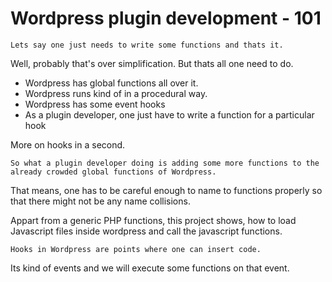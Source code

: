 Wordpress plugin development - 101
==================================
	Lets say one just needs to write some functions and thats it.

Well, probably that's over simplification. But thats all one need to do.
 - Wordpress has global functions all over it.
 - Wordpress runs kind of in a procedural way.
 - Wordpress has some event hooks 
 - As a plugin developer, one just have to write a function for a particular hook

More on hooks in a second.

	So what a plugin developer doing is adding some more functions to the already crowded global functions of Wordpress.

That means, one has to be careful enough to name to functions properly so that there might not be any name collisions.

Appart from a generic PHP functions, this project shows, how to load Javascript files inside wordpress and call the javascript functions.
	
	Hooks in Wordpress are points where one can insert code.

Its kind of events and we will execute some functions on that event.